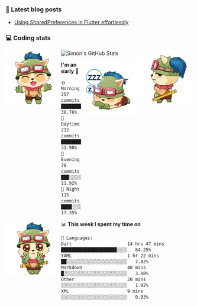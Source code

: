 ### 📘 Latest blog posts

<!-- BLOG-POST-LIST:START -->
- [Using SharedPreferences in Flutter effortlessly](https://dev.to/simonpham/using-sharedpreferences-in-flutter-effortlessly-3e29)
<!-- BLOG-POST-LIST:END -->

### 💻 Coding stats
<img align="right" src="https://raw.githubusercontent.com/simonpham/simonpham/master/assets/images/6kiur.gif" >


<img align="left" src="https://raw.githubusercontent.com/simonpham/simonpham/master/assets/images/5kiur.gif" >

![Simon's GitHub Stats](https://github-readme-stats-blue.vercel.app/api?username=simonpham)

<img align="right" src="https://raw.githubusercontent.com/simonpham/simonpham/master/assets/images/4kiur.gif" >

<!--START_SECTION:waka-->
**I'm an early 🐤** 

```text
🌞 Morning    257 commits    █████████░░░░░░░░░░░░░░░░   38.76% 
🌆 Daytime    212 commits    ████████░░░░░░░░░░░░░░░░░   31.98% 
🌃 Evening    79 commits     ███░░░░░░░░░░░░░░░░░░░░░░   11.92% 
🌙 Night      115 commits    ████░░░░░░░░░░░░░░░░░░░░░   17.35%

```


<img align="left" src="https://raw.githubusercontent.com/simonpham/simonpham/master/assets/images/19kiur.gif" >📊 **This week I spent my time on** 

```text
💬 Languages: 
Dart                     14 hrs 47 mins      █████████████████████░░░░   84.25% 
YAML                     1 hr 22 mins        ██░░░░░░░░░░░░░░░░░░░░░░░   7.82% 
Markdown                 40 mins             █░░░░░░░░░░░░░░░░░░░░░░░░   3.88% 
Other                    20 mins             ░░░░░░░░░░░░░░░░░░░░░░░░░   1.92% 
XML                      9 mins              ░░░░░░░░░░░░░░░░░░░░░░░░░   0.93%

```


<!--END_SECTION:waka-->
